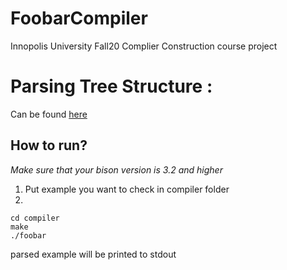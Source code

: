 # FoobarCompiler
Innopolis University Fall20 Complier Construction course project

# Parsing Tree Structure :
Can be found [here](https://1drv.ms/u/s!Ah_ytVWf2LPJgelgGSWaCaRmKQ_3HA?e=hM81eF)
## How to run? 
*Make sure that your bison version is 3.2 and higher*
1. Put example you want to check in compiler folder
2. 
```
cd compiler
make
./foobar
```

parsed example will be printed to stdout
